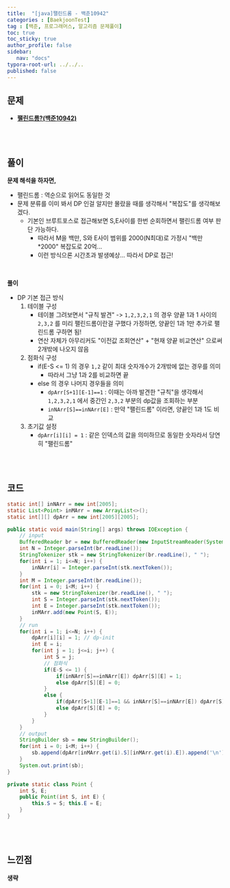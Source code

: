 ```yaml
---
title:  "[java]팰린드롬 - 백준10942"
categories : [BaekjoonTest]
tag : [백준, 프로그래머스, 알고리즘 문제풀이]
toc: true
toc_sticky: true
author_profile: false
sidebar:
   nav: "docs"
typora-root-url: ../../..
published: false
---
```




## 문제

* **[팰린드롬?(백준10942)](https://www.acmicpc.net/problem/10942)**

<br><br>

## 풀이

**문제 해석을 하자면,**

* 팰린드롬 : 역순으로 읽어도 동일한 것
* 문제 분류를 이미 봐서 DP 인걸 알지만 몰랐을 때를 생각해서 "복잡도"를 생각해보겠다.
  * 기본인 브루트포스로 접근해보면 S,E사이를 한번 순회하면서 팰린드롬 여부 판단 가능하다.
    * 따라서 M을 백만, S와 E사이 범위를 2000(N최대)로 가정시 "백만*2000" 복잡도로 20억...
    * 이런 방식으론 시간초과 발생예상... 따라서 DP로 접근!


<br>

**풀이**

* DP 기본 접근 방식
  1. 테이블 구성
     * 테이블 그려보면서 "규칙 발견" -> `1,2,3,2,1` 의 경우 양끝 1과 1 사이의 `2,3,2` 를 미리 팰린드롬이란걸 구했다 가정하면, 양끝인 1과 1만 추가로 팰린드롬 구하면 됨!
     * 연산 자체가 아무리커도 "이전값 조회연산" + "현재 양끝 비교연산" 으로써 2개밖에 나오지 않음
  2. 점화식 구성
     * if(E-S <= 1) 의 경우 `1,2` 같이 최대 숫자개수가 2개밖에 없는 경우를 의미
       * 따라서 그냥 1과 2를 비교하면 끝
     * else 의 경우 나머지 경우들을 의미
       * `dpArr[S+1][E-1]==1` : 이때는 아까 발견한 "규칙"을 생각해서 `1,2,3,2,1` 에서 중간인 `2,3,2` 부분의 dp값을 조회하는 부분
       * `inNArr[S]==inNArr[E]` : 만약 "팰린드롬" 이라면, 양끝인 1과 1도 비교
  3. 초기값 설정
     * `dpArr[i][i] = 1` : 같은 인덱스의 값을 의미하므로 동일한 숫자라서 당연히 "팰린드롬"

<br><br>

## 코드

```java
static int[] inNArr = new int[2005];
static List<Point> inMArr = new ArrayList<>();
static int[][] dpArr = new int[2005][2005];

public static void main(String[] args) throws IOException {
    // input
    BufferedReader br = new BufferedReader(new InputStreamReader(System.in));
    int N = Integer.parseInt(br.readLine());
    StringTokenizer stk = new StringTokenizer(br.readLine(), " ");
    for(int i = 1; i<=N; i++) {
        inNArr[i] = Integer.parseInt(stk.nextToken());
    }
    int M = Integer.parseInt(br.readLine());
    for(int i = 0; i<M; i++) {
        stk = new StringTokenizer(br.readLine(), " ");
        int S = Integer.parseInt(stk.nextToken());
        int E = Integer.parseInt(stk.nextToken());
        inMArr.add(new Point(S, E));
    }
    // run
    for(int i = 1; i<=N; i++) {
        dpArr[i][i] = 1; // dp-init
        int E = i;
        for(int j = 1; j<=i; j++) {
            int S = j;
            // 점화식
            if(E-S <= 1) {
                if(inNArr[S]==inNArr[E]) dpArr[S][E] = 1;
                else dpArr[S][E] = 0;
            }
            else {
                if(dpArr[S+1][E-1]==1 && inNArr[S]==inNArr[E]) dpArr[S][E] = 1;
                else dpArr[S][E] = 0;
            }
        }
    }
    // output
    StringBuilder sb = new StringBuilder();
    for(int i = 0; i<M; i++) {
        sb.append(dpArr[inMArr.get(i).S][inMArr.get(i).E]).append('\n');
    }
    System.out.print(sb);
}

private static class Point {
    int S, E;
    public Point(int S, int E) {
        this.S = S; this.E = E;
    }
}
```

<br>**<br>**

## **느낀점**

**생략**
